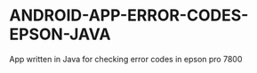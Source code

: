 # ANDROID-APP-ERROR-CODES-EPSON-JAVA
App written in Java for checking error codes in epson pro 7800
